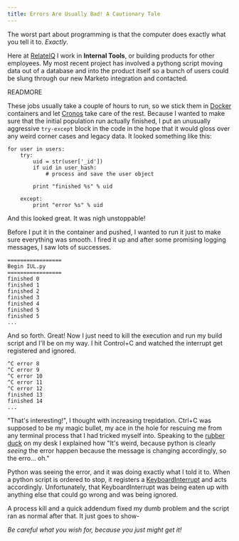 ```yaml
---
title: Errors Are Usually Bad! A Cautionary Tale
---
```


The worst part about programming is that the computer does exactly what you tell it to. _Exactly_. 

Here at [RelateIQ](https://www.relateiq.com/) I work in __Internal Tools__, or building products for other employees. My most recent project has involved a pythong script moving data out of a database and into the product itself so a bunch of users could be slung through our new Marketo integration and contacted. 

READMORE

These jobs usually take a couple of hours to run, so we stick them in [Docker](https://www.docker.com/) containers and let [Cronos](https://github.com/airbnb/chronos) take care of the rest. Because I wanted to make sure that the initial population run actually finished, I put an unusually aggressive `try-except` block in the code in the hope that it would gloss over any weird corner cases and legacy data. It looked something like this: 


    for user in users: 
        try:
            uid = str(user['_id'])
            if uid in user_hash:
                # process and save the user object
                
            print "finished %s" % uid
                
        except:
            print "error %s" % uid
            
And this looked great. It was nigh unstoppable! 

Before I put it in the container and pushed, I wanted to run it just to make sure everything was smooth. I fired it up and after some promising logging messages, I saw lots of successes. 
    
    =================
    Begin IUL.py
    =================
    finished 0
    finished 1
    finished 2
    finished 3
    finished 4
    finished 5
    finished 5
    ...
    
And so forth. Great! Now I just need to kill the execution and run my build script and I'll be on my way. I hit Control+C and watched the interrupt get registered and ignored. 

    ^C error 8
    ^C error 9
    ^C error 10
    ^C error 11    
    ^C error 12
    finished 13
    finished 14
    ...

"That's interesting!", I thought with increasing trepidation. Ctrl+C was supposed to be my magic bullet, my ace in the hole for rescuing me from any terminal process that I had tricked myself into. Speaking to the [rubber duck](https://en.wikipedia.org/wiki/Rubber_duck_debugging) on my desk I explained how "It's weird, because python is clearly _seeing_ the error happen because the message is changing accordingly, so the erro... oh."

Python was seeing the error, and it was doing exactly what I told it to. When a python script is ordered to stop, it registers a [KeyboardInterrupt](https://docs.python.org/2/library/exceptions.html#exceptions.KeyboardInterrupt) and acts accordingly. Unfortunately, that KeyboardInterrupt was being eaten up with anything else that could go wrong and was being ignored. 

A process kill and a quick addendum fixed my dumb problem and the script ran as normal after that. It just goes to show-

_Be careful what you wish for, because you just might get it!_
